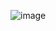 ![image](https://user-images.githubusercontent.com/27758688/149783191-b79d8f6a-d559-4969-875a-5c23506f4cfb.png)
